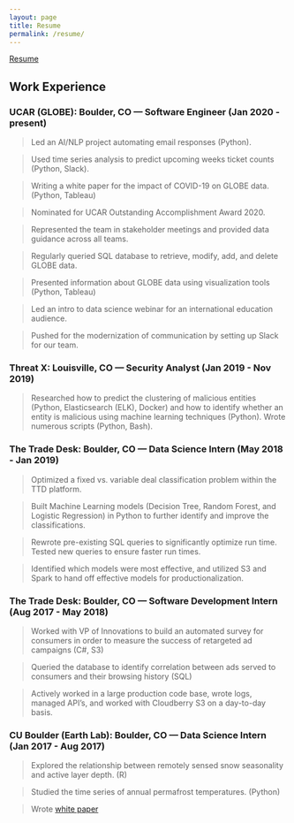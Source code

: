 ```yaml
---
layout: page
title: Resume
permalink: /resume/
---
```


<a href="{{ site.baseurl }}/images/resume.pdf" target="_blank">Resume</a>

## Work Experience

### UCAR (GLOBE): Boulder, CO — Software Engineer (Jan 2020 - present)
>Led an AI/NLP project automating email responses (Python).

>Used time series analysis to predict upcoming weeks ticket counts (Python, Slack).

>Writing a white paper for the impact of COVID-19 on GLOBE data. (Python, Tableau)

>Nominated for UCAR Outstanding Accomplishment Award 2020.

>Represented the team in stakeholder meetings and provided data guidance across all teams.

>Regularly queried SQL database to retrieve, modify, add, and delete GLOBE data.

>Presented information about GLOBE data using visualization tools (Python, Tableau)

>Led an intro to data science webinar for an international education audience.

>Pushed for the modernization of communication by setting up Slack for our team.

### Threat X: Louisville, CO — Security Analyst (Jan 2019 - Nov 2019)

>Researched how to predict the clustering of malicious entities (Python, Elasticsearch (ELK), Docker) and how to identify whether an entity is malicious using machine learning techniques (Python).
> Wrote numerous scripts (Python, Bash).

### The Trade Desk: Boulder, CO — Data Science Intern (May 2018 - Jan 2019)

>Optimized a fixed vs. variable deal classification problem within the TTD platform.

>Built Machine Learning models (Decision Tree, Random Forest, and Logistic Regression) in Python to further identify and improve the classifications.

>Rewrote pre-existing SQL queries to significantly optimize run time. Tested new queries to ensure faster run times.

>Identified which models were most effective, and utilized S3 and Spark to hand off effective models for productionalization.

### The Trade Desk: Boulder, CO — Software Development Intern (Aug 2017 - May 2018)

>Worked with VP of Innovations to build an automated survey for consumers in order to measure the success of retargeted ad campaigns (C#, S3)

>Queried the database to identify correlation between ads served to consumers and their browsing history (SQL)

>Actively worked in a large production code base, wrote logs, managed API’s, and worked with Cloudberry S3 on a day-to-day basis.

### CU Boulder (Earth Lab): Boulder, CO — Data Science Intern (Jan 2017 - Aug 2017)

> Explored the relationship between remotely sensed snow seasonality and active layer depth. (R)

> Studied the time series of annual permafrost temperatures. (Python)

> Wrote <a href="{{ site.baseurl }}/images/Earth_Lab.pdf" target="_blank">white paper</a>
